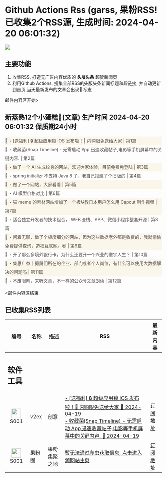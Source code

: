 # Github Actions Rss (garss, 果粉RSS! 已收集2个RSS源, 生成时间: 2024-04-20 06:01:32)

![](https://cdn.jsdelivr.net/gh/xinkeji/garss/_media/ga-rss.png)



## 主要功能
1. 收集RSS, 打造无广告内容优质的 **头版头条** 超赞新闻页
2. 利用Github Actions, 搜集全部RSS的头版头条新闻标题和超链接, 并自动更新到首页,当天最新发布的文章会出现🌈 标志

邮件内容区开始>
<h2>新蒸熟12个小蛋糕🍰(文章) 生产时间 2024-04-20 06:01:32 保质期24小时</h2>

<div style='line-height:3;background-color:#FAF6EA;' ><a href='https://www.v2ex.com/t/1034090#reply3' style="line-height:2;text-decoration:none;display:block;color:#584D49;">🌈 ‣ [送福利] 🔒 超级应用锁 iOS 发布啦！🎁 内购限免送给大家 | 第1篇</a></div><div style='line-height:3;' ><a href='https://www.v2ex.com/t/1033916#reply18' style="line-height:2;text-decoration:none;display:block;color:#584D49;">🌈 ‣ 收藏菌(Snap Timeline) - 无需启动 App,迅速收藏帖子,电影等手机屏幕中的关键内容. | 第2篇</a></div><div style='line-height:3;background-color:#FAF6EA;' ><a href='https://www.v2ex.com/t/1034066#reply1' style="line-height:2;text-decoration:none;display:block;color:#584D49;">🌈 ‣ 做了一个 AI 生成纹身的网站，欢迎大家体验，目前免费免登陆 | 第3篇</a></div><div style='line-height:3;' ><a href='https://www.v2ex.com/t/1034064#reply2' style="line-height:2;text-decoration:none;display:block;color:#584D49;">🌈 ‣ spring initializr 不支持 Java 8 了，我自己搭建了个旧版的 | 第4篇</a></div><div style='line-height:3;background-color:#FAF6EA;' ><a href='https://www.v2ex.com/t/1034029#reply6' style="line-height:2;text-decoration:none;display:block;color:#584D49;">🌈 ‣ 做了一个网站，大家看看 | 第5篇</a></div><div style='line-height:3;' ><a href='https://www.v2ex.com/t/1034031#reply4' style="line-height:2;text-decoration:none;display:block;color:#584D49;">🌈 ‣ AI 模型价格对比 | 第6篇</a></div><div style='line-height:3;background-color:#FAF6EA;' ><a href='https://www.v2ex.com/t/1034085#reply0' style="line-height:2;text-decoration:none;display:block;color:#584D49;">🌈 ‣ 猫 meme 的素材网站增加了一个板块教日本用户怎么用 Capcut 制作视频 | 第7篇</a></div><div style='line-height:3;' ><a href='https://www.v2ex.com/t/1033966#reply9' style="line-height:2;text-decoration:none;display:block;color:#584D49;">🌈 ‣ 适合独立开发者的技术组合， WEB 全栈、APP、微信小程序整套开源 | 第8篇</a></div><div style='line-height:3;background-color:#FAF6EA;' ><a href='https://www.v2ex.com/t/1033889#reply14' style="line-height:2;text-decoration:none;display:block;color:#584D49;">🌈 ‣ 闲着无聊，做了个极度细分的网站，因为这些数据老外都是收费的，我就偷偷免费提供查询，造福互联网。😍 | 第9篇</a></div><div style='line-height:3;' ><a href='https://www.v2ex.com/t/1033940#reply8' style="line-height:2;text-decoration:none;display:block;color:#584D49;">🌈 ‣ 开了那么多境外银行卡，为什么还要开一个兴业的寰宇人生？ | 第10篇</a></div><div style='line-height:3;background-color:#FAF6EA;' ><a href='https://www.v2ex.com/t/1033825#reply14' style="line-height:2;text-decoration:none;display:block;color:#584D49;">🌈 ‣ 集思广益｜舅舅们所在的企业、部门或者个人岗位，有什么可以使用大数据解决的问题吗 | 第11篇</a></div><div style='line-height:3;' ><a href='https://www.v2ex.com/t/1033849#reply0' style="line-height:2;text-decoration:none;display:block;color:#584D49;">🌈 ‣ 不废眼睛，来听文章，不一样的公众号文章朗读 | 第12篇</a></div>

<邮件内容区结束

## 已收集RSS列表

| 编号 | 名称 | 描述 | RSS | 最新内容 |
| --- | --- | --- | --- | --- |
| <h2 id="软件工具">软件工具</h2> |  |   |  |  |
| <div id="S001" style="text-align: center;"><img src="https://cdn.jsdelivr.net/gh/zhaoolee/garss/_media/favicon/S001.png" width="30px" style="width:30px;height: auto;"/><br><span>S001</span></div> | v2ex | 创意 | [‣ \[送福利\] 🔒 超级应用锁 iOS 发布啦！🎁 内购限免送给大家 🌈 2024-04-19](https://www.v2ex.com/t/1034090#reply3)<br/>[‣ 收藏菌(Snap Timeline) - 无需启动 App,迅速收藏帖子,电影等手机屏幕中的关键内容. 🌈 2024-04-19](https://www.v2ex.com/t/1033916#reply18) | [订阅地址](https://www.v2ex.com/feed/tab/creative.xml) |
| <div id="S001" style="text-align: center;"><img src="https://cdn.jsdelivr.net/gh/zhaoolee/garss/_media/favicon/S001.png" width="30px" style="width:30px;height: auto;"/><br><span>S001</span></div> | 果粉圈 | 果粉集聚之地 | [暂无法通过爬虫获取信息, 点击进入源网站主页](https://g0f.cn) | [订阅地址](https://g0f.cn/rss.xml) |



